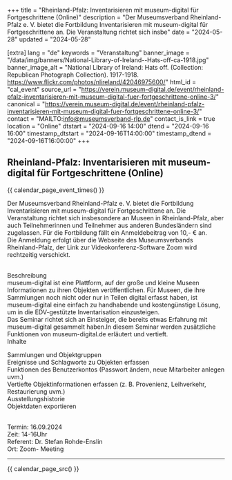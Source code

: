 +++
title = "Rheinland-Pfalz: Inventarisieren mit museum-digital für Fortgeschrittene (Online)"
description = "Der Museumsverband Rheinland-Pfalz e. V. bietet die Fortbildung Inventarisieren mit museum-digital für Fortgeschrittene an. Die Veranstaltung richtet sich insbe"
date = "2024-05-28"
updated = "2024-05-28"

[extra]
lang = "de"
keywords = "Veranstaltung"
banner_image = "/data/img/banners/National-Library-of-Ireland--Hats-off-ca-1918.jpg"
banner_image_alt = "National Library of Ireland:  Hats off. (Collection: Republican Photograph Collection). 1917-1918. https://www.flickr.com/photos/nlireland/42046975600/"
html_id = "cal_event"
source_url = "https://verein.museum-digital.de/event/rheinland-pfalz-inventarisieren-mit-museum-digital-fuer-fortgeschrittene-online-3/"
canonical = "https://verein.museum-digital.de/event/rheinland-pfalz-inventarisieren-mit-museum-digital-fuer-fortgeschrittene-online-3/"
contact = "MAILTO:info@museumsverband-rlp.de"
contact_is_link = true
location = "Online"
dtstart = "2024-09-16 14:00"
dtend = "2024-09-16 16:00"
timestamp_dtstart = "2024-09-16T14:00:00"
timestamp_dtend = "2024-09-16T16:00:00"
+++

## Rheinland-Pfalz: Inventarisieren mit museum-digital für Fortgeschrittene (Online)

{{ calendar_page_event_times() }}

Der Museumsverband Rheinland-Pfalz e. V. bietet die Fortbildung Inventarisieren mit museum-digital für Fortgeschrittene an. Die Veranstaltung richtet sich insbesondere an Museen in Rheinland-Pfalz, aber auch Teilnehmerinnen und Teilnehmer aus anderen Bundesländern sind zugelassen. Für die Fortbildung fällt ein Anmeldebeitrag von 10,- € an. <br />
Die Anmeldung erfolgt über die Webseite des Museumsverbands Rheinland-Pfalz, der Link zur Videokonferenz-Software Zoom wird rechtzeitig verschickt. 

<br />
Beschreibung<br />
museum-digital ist eine Plattform, auf der große und kleine Museen Informationen zu ihren Objekten veröffentlichen. Für Museen, die ihre Sammlungen noch nicht oder nur in Teilen digital erfasst haben, ist museum-digital eine einfach zu handhabende und kostengünstige Lösung, um in die EDV-gestützte Inventarisation einzusteigen. <br />
Das Seminar richtet sich an Einsteiger, die bereits etwas Erfahrung mit museum-digital gesammelt haben.In diesem Seminar werden zusätzliche Funktionen von museum-digital.de erläutert und vertieft. <br />
Inhalte

Sammlungen und Objektgruppen<br />
Ereignisse und Schlagworte zu Objekten erfassen<br />
Funktionen des Benutzerkontos (Passwort ändern, neue Mitarbeiter anlegen uvm.)<br />
Vertiefte Objektinformationen erfassen (z. B. Provenienz, Leihverkehr, Restaurierung uvm.)<br />
Ausstellungshistorie<br />
Objektdaten exportieren

 <br />
Termin: 16.09.2024<br />
Zeit: 14-16Uhr<br />
Referent: Dr. Stefan Rohde-Enslin<br />
Ort: Zoom- Meeting

----

{{ calendar_page_src() }}